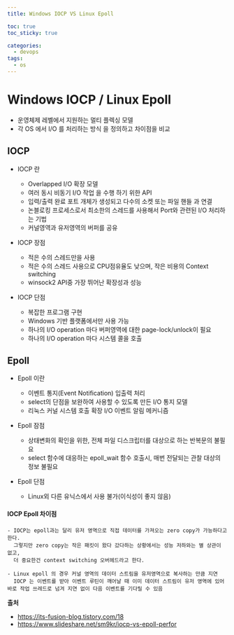```yaml
---
title: Windows IOCP VS Linux Epoll

toc: true
toc_sticky: true

categories:
  - devops
tags:
  - os
---
```


# Windows IOCP / Linux Epoll

 - 운영체제 레벨에서 지원하는 멀티 플렉싱 모델
 - 각 OS 에서 I/O 를 처리하는 방식 을 정의하고 차이점을 비교

## IOCP

  - IOCP 란
    - Overlapped I/O 확장 모델
    - 여러 동시 비동기 I/O 작업 을 수행 하기 위한 API
    - 입력/출력 완료 포트 개체가 생성되고 다수의 소켓 또는 파일 핸들 과 연결
    - 논블로킹 프로세스로서 최소한의 스레드를 사용해서 Port와 관련된 I/O 처리하는 기법
    - 커널영역과 유저영역의 버퍼를 공유

  - IOCP 장점
    - 적은 수의 스레드만을 사용
    - 적은 수의 스레드 사용으로 CPU점유율도 낮으며, 작은 비용의 Context switching
    - winsock2 API중 가장 뛰어난 확장성과 성능

  - IOCP 단점
    - 복잡한 프로그램 구현
    - Windows 기반 플랫폼에서만 사용 가능
    - 하나의 I/O operation 마다 버퍼영역에 대한 page-lock/unlock이 필요
    - 하나의 I/O operation 마다 시스템 콜을 호출

## Epoll
  
  - Epoll 이란
    - 이벤트 통지(Event Notification) 입출력 처리
    - select의 단점을 보완하여 사용할 수 있도록 만든 I/O 통지 모델
    - 리눅스 커널 시스템 호출 확장 I/O 이벤트 알림 메커니즘

  - Epoll 잠점
    - 상태변화의 확인을 위한, 전체 파일 디스크립터를 대상으로 하는 반복문의 불필요
    - select 함수에 대응하는 epoll_wait 함수 호출시, 매번 전달되는 관찰 대상의 정보 불필요

  - Epoll 단점
    - Linux외 다른 유닉스에서 사용 불가(이식성이 좋지 않음)


#### IOCP Epoll 차이점
  ```
  - IOCP는 epoll과는 달리 유저 영역으로 직접 데이터를 가져오는 zero copy가 가능하다고 한다. 
    그렇지만 zero copy는 작은 패킷이 왔다 갔다하는 상황에서는 성능 저하와는 별 상관이 없고, 
    더 중요한건 context switching 오버헤드라고 한다.

  - Linux epoll 의 경우 커널 영역의 데이터 스트림을 유저영역으로 복사하는 만큼 지연
    IOCP 는 이벤트를 받아 이벤트 루틴이 깨어날 때 이미 데이터 스트림이 유저 영역에 있어 바로 작업 쓰레드로 넘겨 지연 없이 다음 이벤트를 기다릴 수 있음
  ```


**출처**
- https://its-fusion-blog.tistory.com/18
- https://www.slideshare.net/sm9kr/iocp-vs-epoll-perfor